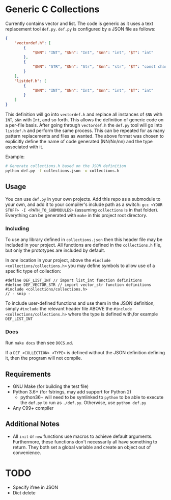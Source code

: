 # Generic C Collections
Currently contains vector and list. The code is generic as it uses a text replacement tool `def.py`. `def.py` is configured by a JSON file as follows:
```json
{
    "vectordef.h": [
        {
            "$NN": "INT", "$Nn": "Int", "$nn": "int", "$T": "int"
        },
        {
            "$NN": "STR", "$Nn": "Str", "$nn": "str", "$T": "const char *"
        }
    ],
    "listdef.h": [
        {
            "$NN": "INT", "$Nn": "Int", "$nn": "int", "$T": "int"
        }
    ]
}
```

This definition will go into `vectordef.h` and replace all instances of `$NN` with `INT`, `$Nn` with `Int`, and so forth. This allows the definition of generic code on a per-file basis. After going through `vectordef.h` the `def.py` tool will go into `listdef.h` and perform the same process. This can be repeated for as many pattern replacements and files as wanted. The above format was chosen to explicitly define the name of code generated (NN/Nn/nn) and the type associated with it.

Example:
```bash
# Generate collections.h based on the JSON definition
python def.py -f collections.json -o collections.h
```

## Usage
You can use `def.py` in your own projects. Add this repo as a submodule to your own, and add it to your compiler's include path as a switch: `gcc <YOUR STUFF> -I <PATH_TO_SUBMODULES>` (assuming `collections` is in that folder). Everything can be generated with `make` in this project root directory.

### Including
To use any library defined in `collections.json` then this header file may be included in your project. All functions are defined in the `collections.h` file, but only the prototypes are included by default.

In _one_ location in your project, above the `#include <collections/collections.h>` you may define symbols to allow use of a specific type of collection:
```
#define DEF_LIST_INT // import list_int function definitions
#define DEF_VECTOR_STR // import vector_str function definitions
#include <collections/collections.h>
// - snip -
```

To include user-defined functions and use them in the JSON definition, simply `#include` the relevant header file ABOVE the `#include <collections/collections.h>` where the type is defined with,for example `DEF_LIST_INT`

### Docs
Run `make docs` then see `DOCS.md`.

If a `DEF_<COLLECTION>_<TYPE>` is defined without the JSON definition defining it, then the program will not compile.

## Requirements
* GNU Make (for building the test file)
* Python 3.6+ (for fstrings, may add support for Python 2)
  * python36+ will need to be symlinked to `python` to be able to execute the `def.py` to run as `./def.py`. Otherwise, use `python def.py`
* Any C99+ compiler

## Additional Notes
* All `init` or `new` functions use macros to achieve default arguments. Furthermore, these functions don't necessarily all have something to return. They both set a global variable and create an object out of convenience.

# TODO
* Specify ifree in JSON
* Dict delete
